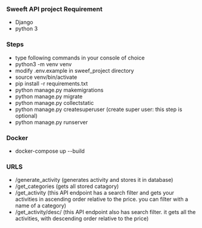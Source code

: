 ### Sweeft API project Requirement
  - Django
  - python 3

### Steps
  - type following commands in your console of choice
  - python3 -m venv venv
  - modify .env.example in sweef_project directory
  - source venv/bin/activate
  - pip install -r requirements.txt
  - python manage.py makemigrations
  - python manage.py migrate
  - python manage.py collectstatic
  - python manage.py createsuperuser (create super user: this step is optional)
  - python manage.py runserver

### Docker
  - docker-compose up --build

### URLS
  - /generate_activity (generates activity and stores it in database)
  - /get_categories (gets all stored catagory)
  - /get_activity (this API endpoint has a search filter and gets your activities in ascending order relative to the price. you can filter with a name of a category)
  - /get_activity/desc/ (this API endpoint also has search filter. it gets all the activities, with descending order relative to the price)